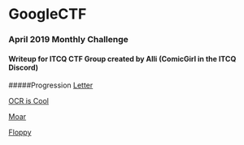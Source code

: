 # GoogleCTF

### April 2019 Monthly Challenge

#### Writeup for ITCQ CTF Group created by Alli (ComicGirl in the ITCQ Discord)

#####Progression
[Letter](https://github.com/TheComicGirl/GoogleCTF/blob/master/Letter.md)

[OCR is Cool](https://github.com/TheComicGirl/GoogleCTF/blob/master/OCR%20is%20Cool.md)

[Moar](https://github.com/TheComicGirl/GoogleCTF/blob/master/Moar.md)

[Floppy](https://github.com/TheComicGirl/GoogleCTF/blob/master/Floppy.md)
